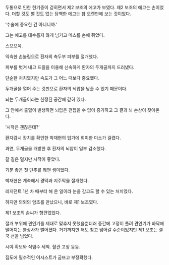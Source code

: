 두통으로 인한 현기증이 걷히면서 제2 보조의 에고가 보였다. 제2 보조의 에고는 손이었다. 더할 것도 뺄 것도 없는 담백한 에고는 참 오랜만에 보는 것이었다.

‘수술에 중요한 건 아니니까.’

그는 에고를 대수롭지 않게 넘기고 메스를 손에 쥐었다.

스으으윽.

익숙한 손놀림으로 환자의 측두부 피부를 절개했다.

피부를 벗겨 내고 드릴을 이용해 신속하게 환자의 두개골까지 드러냈다.

단순한 처치였지만 속도가 그 어느 때보다 중요했다.

두개골을 열어 주는 것만으로 환자의 뇌압을 낮출 수 있기 때문이다.

뇌는 두개골이라는 한정된 공간에 갇혀 있다.

그 안에서 출혈이 발생하면 뇌압은 걷잡을 수 없이 증가하고 그 결과 뇌 손상이 찾아온다.

‘시작은 괜찮은데?’

환자감시 장치를 확인한 박재현의 입가에 희미한 미소가 걸렸다.

과연, 두개골을 개방한 후 환자의 뇌압이 일부 감소했다.

갈 길은 멀지만 시작이 좋았다.

기분 좋은 첫 단추를 꿰맨 셈이었다.

박재현은 계속해서 경막과 지주막을 절개했다.

레지던트 1년 차 때부터 해 온 일이라 눈을 감고도 할 수 있는 처치였다.

하지만 의외의 암초를 만났으니, 바로 제1 보조였다.

제1 보조의 솜씨가 형편없었다.

절개 부위에 견인기를 제대로 맞추지 못했을뿐더러 중간에 고정이 풀려 견인기가 바닥에 떨어지는 불상사가 벌어졌다. 거기까지만 해도 참고 넘어갈 수준이었지만 제1 보조는 결국 선을 넘었다.

시야 확보와 식염수 세척. 혈관 고정 등등.

집도에 필수적인 어시스트가 굼뜨고 부정확했다.